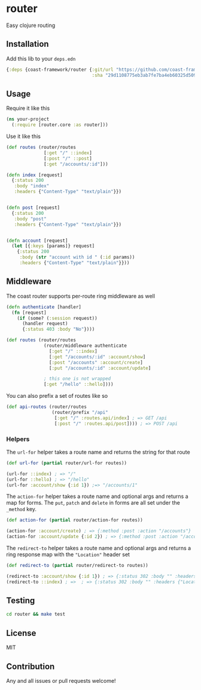 # router
Easy clojure routing

## Installation

Add this lib to your `deps.edn`

```clojure
{:deps {coast-framework/router {:git/url "https://github.com/coast-framework/router"
                                :sha "29d1108775eb3ab7fe7ba4eb60325d5090dcdae4"}}}
```

## Usage

Require it like this

```clojure
(ns your-project
  (:require [router.core :as router]))
```

Use it like this

```clojure
(def routes (router/routes
              [:get "/" ::index]
              [:post "/" ::post]
              [:get "/accounts/:id"]))

(defn index [request]
  {:status 200
   :body "index"
   :headers {"Content-Type" "text/plain"}})


(defn post [request]
  {:status 200
   :body "post"
   :headers {"Content-Type" "text/plain"}})


(defn account [request]
  (let [{:keys [params]} request]
    {:status 200
     :body (str "account with id " (:id params))
     :headers {"Content-Type" "text/plain"}}))
```

## Middleware

The coast router supports per-route ring middleware as well

```clojure
(defn authenticate [handler]
  (fn [request]
    (if (some? (:session request))
      (handler request)
      {:status 403 :body "No"})))

(def routes (router/routes
              (router/middleware authenticate
                [:get "/" ::index]
                [:get "/accounts/:id" :account/show]
                [:post "/accounts" :account/create]
                [:put "/accounts/:id" :account/update]

              ; this one is not wrapped
              [:get "/hello" ::hello])))
```

You can also prefix a set of routes like so

```clojure
(def api-routes (router/routes
                 (router/prefix "/api"
                  [:get "/" :routes.api/index] ; => GET /api
                  [:post "/" :routes.api/post]))) ; => POST /api
```

### Helpers

The `url-for` helper takes a route name and returns the string for that route

```clojure
(def url-for (partial router/url-for routes))

(url-for ::index) ; => "/"
(url-for ::hello) ; => "/hello"
(url-for :account/show {:id 1}) ;=> "/accounts/1"
```

The `action-for` helper takes a route name and optional args and returns a map for forms.
The `put`, `patch` and `delete` in forms are all set under the `_method` key.

```clojure
(def action-for (partial router/action-for routes))

(action-for :account/create) ; => {:method :post :action "/accounts"}
(action-for :account/update {:id 2}) ; => {:method :post :action "/accounts/2" :_method :put}
```

The `redirect-to` helper takes a route name and optional args and
returns a ring response map with the `"Location"` header set

```clojure
(def redirect-to (partial router/redirect-to routes))

(redirect-to :account/show {:id 1}) ; => {:status 302 :body "" :headers {"Location" "/accounts/1"}}
(redirect-to ::index) ; =>  ; => {:status 302 :body "" :headers {"Location" "/"}}
```

## Testing

```sh
cd router && make test
```

## License

MIT

## Contribution

Any and all issues or pull requests welcome!
